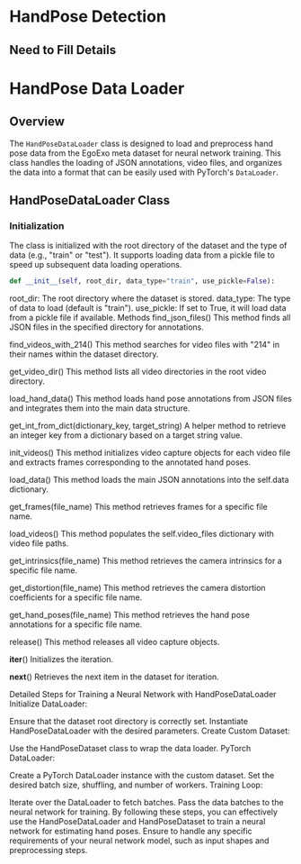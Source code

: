 # HandPose Detection

## Need to Fill Details

# HandPose Data Loader

## Overview

The `HandPoseDataLoader` class is designed to load and preprocess hand pose data from the EgoExo meta dataset for neural network training. This class handles the loading of JSON annotations, video files, and organizes the data into a format that can be easily used with PyTorch's `DataLoader`.

## HandPoseDataLoader Class

### Initialization

The class is initialized with the root directory of the dataset and the type of data (e.g., "train" or "test"). It supports loading data from a pickle file to speed up subsequent data loading operations.

```python
def __init__(self, root_dir, data_type="train", use_pickle=False):
```

root_dir: The root directory where the dataset is stored.
data_type: The type of data to load (default is "train").
use_pickle: If set to True, it will load data from a pickle file if available.
Methods
find_json_files()
This method finds all JSON files in the specified directory for annotations.

find_videos_with_214()
This method searches for video files with "214" in their names within the dataset directory.

get_video_dir()
This method lists all video directories in the root video directory.

load_hand_data()
This method loads hand pose annotations from JSON files and integrates them into the main data structure.

get_int_from_dict(dictionary_key, target_string)
A helper method to retrieve an integer key from a dictionary based on a target string value.

init_videos()
This method initializes video capture objects for each video file and extracts frames corresponding to the annotated hand poses.

load_data()
This method loads the main JSON annotations into the self.data dictionary.

get_frames(file_name)
This method retrieves frames for a specific file name.

load_videos()
This method populates the self.video_files dictionary with video file paths.

get_intrinsics(file_name)
This method retrieves the camera intrinsics for a specific file name.

get_distortion(file_name)
This method retrieves the camera distortion coefficients for a specific file name.

get_hand_poses(file_name)
This method retrieves the hand pose annotations for a specific file name.

release()
This method releases all video capture objects.

__iter__()
Initializes the iteration.

__next__()
Retrieves the next item in the dataset for iteration.

Detailed Steps for Training a Neural Network with HandPoseDataLoader
Initialize DataLoader:

Ensure that the dataset root directory is correctly set.
Instantiate HandPoseDataLoader with the desired parameters.
Create Custom Dataset:

Use the HandPoseDataset class to wrap the data loader.
PyTorch DataLoader:

Create a PyTorch DataLoader instance with the custom dataset.
Set the desired batch size, shuffling, and number of workers.
Training Loop:

Iterate over the DataLoader to fetch batches.
Pass the data batches to the neural network for training.
By following these steps, you can effectively use the HandPoseDataLoader and HandPoseDataset to train a neural network for estimating hand poses. Ensure to handle any specific requirements of your neural network model, such as input shapes and preprocessing steps.